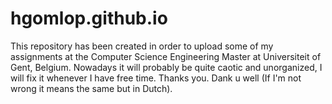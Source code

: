 # hgomlop.github.io
This repository has been created in order to upload some of my assignments at the Computer Science Engineering Master at Universiteit of Gent, Belgium. Nowadays it will probably be quite caotic and unorganized, I will fix it whenever I have free time. Thanks you. Dank u well (If I'm not wrong it means the same but in Dutch).
